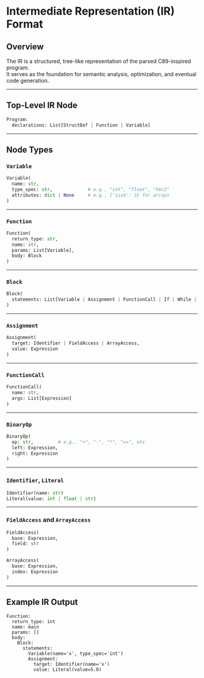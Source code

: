 # Intermediate Representation (IR) Format

## Overview

The IR is a structured, tree-like representation of the parsed C89-inspired program.  
It serves as the foundation for semantic analysis, optimization, and eventual code generation.

---

## Top-Level IR Node

```python
Program:
  declarations: List[StructDef | Function | Variable]
```

---

## Node Types

### `Variable`

```python
Variable(
  name: str,
  type_spec: str,             # e.g., "int", "float", "Vec2"
  attributes: dict | None     # e.g., {'size': 3} for arrays
)
```

---

### `Function`

```python
Function(
  return_type: str,
  name: str,
  params: List[Variable],
  body: Block
)
```

---

### `Block`

```python
Block(
  statements: List[Variable | Assignment | FunctionCall | If | While | DoWhile | Return]
)
```

---

### `Assignment`

```python
Assignment(
  target: Identifier | FieldAccess | ArrayAccess,
  value: Expression
)
```

---

### `FunctionCall`

```python
FunctionCall(
  name: str,
  args: List[Expression]
)
```

---

### `BinaryOp`

```python
BinaryOp(
  op: str,         # e.g., "+", "-", "*", "==", etc.
  left: Expression,
  right: Expression
)
```

---

### `Identifier`, `Literal`

```python
Identifier(name: str)
Literal(value: int | float | str)
```

---

### `FieldAccess` and `ArrayAccess`

```python
FieldAccess(
  base: Expression,
  field: str
)

ArrayAccess(
  base: Expression,
  index: Expression
)
```

---

## Example IR Output

```text
Function:
  return_type: int
  name: main
  params: []
  body:
    Block:
      statements:
        Variable(name='x', type_spec='int')
        Assignment:
          target: Identifier(name='x')
          value: Literal(value=5.0)
```
